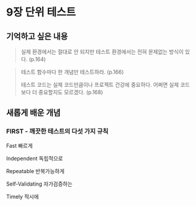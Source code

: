 # 9장 단위 테스트

## 기억하고 싶은 내용

> 실제 환경에서는 절대로 안 되지만 테스트 환경에서는 전혀 문제없는 방식이 있다. (p.164)

> 테스트 함수마다 한 개념만 테스트하라. (p.166)
> 
> 테스트 코드는 실제 코드만큼이나 프로젝트 건강에 중요하다. 어쩌면 실제 코드보다 더 중요할지도 모르겠다. (p.168)

## 새롭게 배운 개념

### FIRST - 깨끗한 테스트의 다섯 가지 규칙

Fast 빠르게

Independent 독립적으로

Repeatable 반복가능하게

Self-Validating 자가검증하는

Timely 적시에
